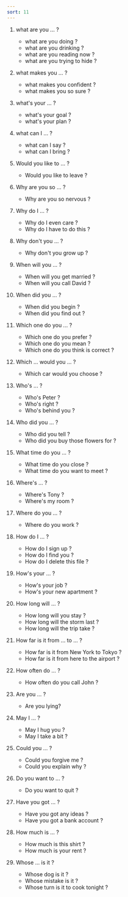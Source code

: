 ```yaml
---
sort: 11
---
```


1. what are you ... ?
    - what are you doing ?
    - what are you drinking ?
    - what are you reading now ?
    - what are you trying to hide ?

2. what makes you ... ?
    - what makes you confident ?
    - what makes you so sure ?

3. what's your ... ?
    - what's your goal ?
    - what's your plan ?

4. what can I ... ?
    - what can I say ?
    - what can I bring ?

5. Would you like to ... ?
    - Would you like to leave ?

6. Why are you so ... ?
    - Why are you so nervous ?

7. Why do I ... ?
    - Why do I even care ?
    - Why do I have to do this ?

8. Why don't you ... ?
    - Why don't you grow up ?

9. When will you ... ?
    - When will you get married ?
    - When will you call David ?

10. When did you ... ?
    - When did you begin ?
    - When did you find out ?

11. Which one do you ... ?
    - Which one do you prefer ?
    - Which one do you mean ?
    - Which one do you think is correct ?

12. Which ... would you ... ?
    - Which car would you choose ?

13. Who's ... ?
    - Who's Peter ?
    - Who's right ?
    - Who's behind you ?

14. Who did you ... ?
    - Who did you tell ?
    - Who did you buy those flowers for ?

15. What time do you ... ?
    - What time do you close ?
    - What time do you want to meet ?

16. Where's ... ?
    - Where's Tony ?
    - Where's my room ?

17. Where do you ... ?
    - Where do you work ?

18. How do I ... ?
    - How do I sign up ?
    - How do I find you ?
    - How do I delete this file ?

19. How's your ... ?
    - How's your job ?
    - How's your new apartment ?

20. How long will ... ?
    - How long will you stay ?
    - How long will the storm last ?
    - How long will the trip take ?

21. How far is it from ... to ... ?
    - How far is it from New York to Tokyo ?
    - How far is it from here to the airport ?

22. How often do ... ?
    - How often do you call John ?

23. Are you ... ?
    - Are you lying?

24. May I ... ?
    - May I hug you ?
    - May I take a bit ?

25. Could you ... ?
    - Could you forgive me ?
    - Could you explain why ?

26. Do you want to ... ?
    - Do you want to quit ?

27. Have you got ... ?
    - Have you got any ideas ?
    - Have you got a bank account ?

28. How much is ... ?
    - How much is this shirt ?
    - How much is your rent ?

29. Whose ... is it ?
    - Whose dog is it ?
    - Whose mistake is it ?
    - Whose turn is it to cook tonight ?

